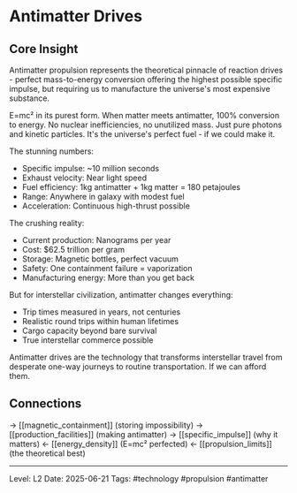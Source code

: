 # Antimatter Drives

## Core Insight
Antimatter propulsion represents the theoretical pinnacle of reaction drives - perfect mass-to-energy conversion offering the highest possible specific impulse, but requiring us to manufacture the universe's most expensive substance.

E=mc² in its purest form. When matter meets antimatter, 100% conversion to energy. No nuclear inefficiencies, no unutilized mass. Just pure photons and kinetic particles. It's the universe's perfect fuel - if we could make it.

The stunning numbers:
- Specific impulse: ~10 million seconds
- Exhaust velocity: Near light speed
- Fuel efficiency: 1kg antimatter + 1kg matter = 180 petajoules
- Range: Anywhere in galaxy with modest fuel
- Acceleration: Continuous high-thrust possible

The crushing reality:
- Current production: Nanograms per year
- Cost: $62.5 trillion per gram
- Storage: Magnetic bottles, perfect vacuum
- Safety: One containment failure = vaporization
- Manufacturing energy: More than you get back

But for interstellar civilization, antimatter changes everything:
- Trip times measured in years, not centuries
- Realistic round trips within human lifetimes
- Cargo capacity beyond bare survival
- True interstellar commerce possible

Antimatter drives are the technology that transforms interstellar travel from desperate one-way journeys to routine transportation. If we can afford them.

## Connections
→ [[magnetic_containment]] (storing impossibility)
→ [[production_facilities]] (making antimatter)
→ [[specific_impulse]] (why it matters)
← [[energy_density]] (E=mc² perfected)
← [[propulsion_limits]] (the theoretical best)

---
Level: L2
Date: 2025-06-21
Tags: #technology #propulsion #antimatter